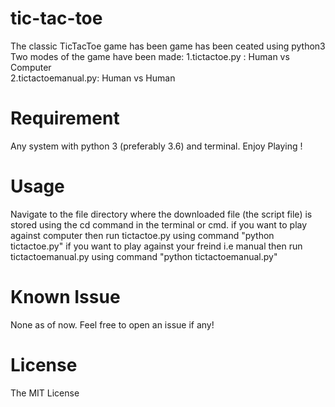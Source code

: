 # tic-tac-toe

The classic TicTacToe game has been game has been ceated using python3
Two modes of the game have been made: 
1.tictactoe.py : Human vs Computer <br>
2.tictactoemanual.py: Human vs Human

# Requirement

Any system with python 3 (preferably 3.6) and terminal.
Enjoy Playing !

# Usage

Navigate to the file directory where the downloaded file (the script file) is stored using the cd command in the terminal or cmd.
if you want to play against computer then run tictactoe.py using command "python tictactoe.py"
if you want to play against your freind i.e manual then run tictactoemanual.py using command "python tictactoemanual.py"

# Known Issue

None as of now. Feel free to open an issue if any! 

# License

The MIT License
